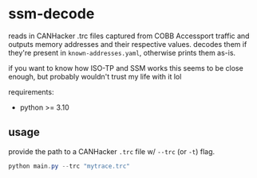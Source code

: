 # ssm-decode

reads in CANHacker .trc files captured from COBB Accessport traffic and outputs memory addresses and their respective values. decodes them if they're present in `known-addresses.yaml`, otherwise prints them as-is.

if you want to know how ISO-TP and SSM works this seems to be close enough, but probably wouldn't trust my life with it lol

requirements:
- python >= 3.10

## usage

provide the path to a CANHacker `.trc` file w/ `--trc` (or `-t`) flag.

```powershell
python main.py --trc "mytrace.trc"
```